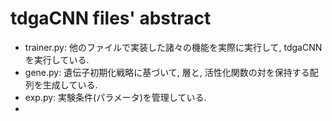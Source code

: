 # tdgaCNN files' abstract

* trainer.py: 他のファイルで実装した諸々の機能を実際に実行して, tdgaCNN を実行している.
* gene.py: 遺伝子初期化戦略に基づいて, 層と, 活性化関数の対を保持する配列を生成している. 
* exp.py: 実験条件(パラメータ)を管理している.
* 